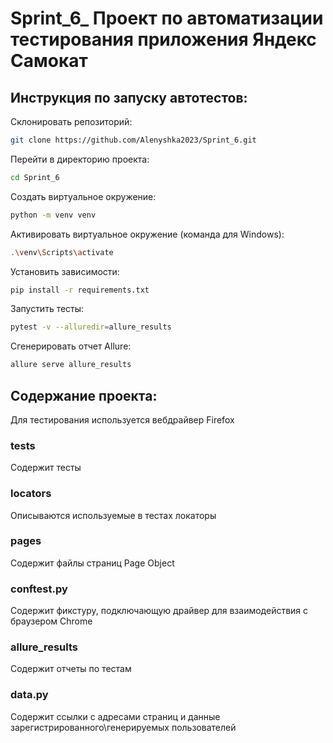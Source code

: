 # Sprint_6_ Проект по автоматизации тестирования приложения Яндекс Самокат

## Инструкция по запуску автотестов:
Склонировать репозиторий:

```bash
git clone https://github.com/Alenyshka2023/Sprint_6.git
``` 

Перейти в директорию проекта:
```bash
cd Sprint_6
``` 

Создать виртуальное окружение:
```bash
python -m venv venv
``` 
Активировать виртуальное окружение (команда для Windows):
```bash
.\venv\Scripts\activate
``` 
Установить зависимости:
```bash
pip install -r requirements.txt
```
Запустить тесты:
```bash
pytest -v --alluredir=allure_results 
```
Сгенерировать отчет Allure:
```bash
allure serve allure_results 
```

## **Содержание проекта**:
Для тестирования используется вебдрайвер Firefox

### **tests**
Содержит тесты

### **locators**
Описываются используемые в тестах локаторы

### **pages**
Содержит файлы страниц Page Object

### **conftest.py**
Содержит фикстуру, подключающую драйвер для взаимодействия с браузером Chrome

### **allure_results**
Содержит отчеты по тестам

### **data.py**
Содержит ссылки с адресами страниц и данные зарегистрированного\генерируемых пользователей
